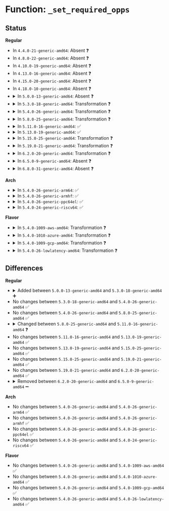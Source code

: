 # Function: <code>_set_required_opps</code>

## Status
<b>Regular</b>
<ul>
<li>
In <code>4.4.0-21-generic-amd64</code>: Absent ❓
</li>
<li>
In <code>4.8.0-22-generic-amd64</code>: Absent ❓
</li>
<li>
In <code>4.10.0-19-generic-amd64</code>: Absent ❓
</li>
<li>
In <code>4.13.0-16-generic-amd64</code>: Absent ❓
</li>
<li>
In <code>4.15.0-20-generic-amd64</code>: Absent ❓
</li>
<li>
In <code>4.18.0-10-generic-amd64</code>: Absent ❓
</li>
<li>
<details>
<summary>In <code>5.0.0-13-generic-amd64</code>: Absent ❓</summary>

```json
{
  "name": "_set_required_opps",
  "collision_type": "Unique Static",
  "inline_type": "Selective",
  "funcs": [
    {
      "addr": 18446744071587531248,
      "name": "_set_required_opps",
      "external": false,
      "loc": "drivers/opp/core.c:629",
      "file": "drivers/opp/core.c",
      "inline": "not declared, inlined",
      "caller_inline": [],
      "caller_func": [
        "drivers/opp/core.c:dev_pm_opp_set_rate",
        "drivers/opp/core.c:dev_pm_opp_set_rate"
      ]
    }
  ],
  "symbols": [
    {
      "addr": 18446744071587531248,
      "name": "_set_required_opps.isra.16",
      "section": ".text",
      "bind": "STB_LOCAL",
      "size": 320
    }
  ]
}
```
</details>
</li>
<li>
<details>
<summary>In <code>5.3.0-18-generic-amd64</code>: Transformation ❓</summary>

```c
int _set_required_opps(struct device * dev, struct opp_table * opp_table, struct dev_pm_opp * opp)
```

```json
{
  "name": "_set_required_opps",
  "collision_type": "Unique Static",
  "inline_type": "No",
  "funcs": [
    {
      "addr": 0,
      "name": "_set_required_opps",
      "external": false,
      "loc": "drivers/opp/core.c:697",
      "file": "drivers/opp/core.c",
      "inline": "seen, unknown",
      "caller_inline": [],
      "caller_func": [
        "drivers/opp/core.c:dev_pm_opp_set_rate",
        "drivers/opp/core.c:dev_pm_opp_set_rate",
        "drivers/opp/core.c:dev_pm_opp_set_rate"
      ]
    }
  ],
  "symbols": [
    {
      "addr": 18446744071587804048,
      "name": "_set_required_opps",
      "section": ".text",
      "bind": "STB_LOCAL",
      "size": 262
    },
    {
      "addr": 18446744071587812542,
      "name": "_set_required_opps.cold",
      "section": ".text",
      "bind": "STB_LOCAL",
      "size": 102
    }
  ]
}
```
</details>
</li>
<li>
<details>
<summary>In <code>5.4.0-26-generic-amd64</code>: Transformation ❓</summary>

```c
int _set_required_opps(struct device * dev, struct opp_table * opp_table, struct dev_pm_opp * opp)
```

```json
{
  "name": "_set_required_opps",
  "collision_type": "Unique Static",
  "inline_type": "No",
  "funcs": [
    {
      "addr": 0,
      "name": "_set_required_opps",
      "external": false,
      "loc": "drivers/opp/core.c:745",
      "file": "drivers/opp/core.c",
      "inline": "seen, unknown",
      "caller_inline": [],
      "caller_func": [
        "drivers/opp/core.c:dev_pm_opp_set_rate",
        "drivers/opp/core.c:dev_pm_opp_set_rate",
        "drivers/opp/core.c:dev_pm_opp_set_rate"
      ]
    }
  ],
  "symbols": [
    {
      "addr": 18446744071588009072,
      "name": "_set_required_opps",
      "section": ".text",
      "bind": "STB_LOCAL",
      "size": 262
    },
    {
      "addr": 18446744071588017950,
      "name": "_set_required_opps.cold",
      "section": ".text",
      "bind": "STB_LOCAL",
      "size": 102
    }
  ]
}
```
</details>
</li>
<li>
<details>
<summary>In <code>5.8.0-25-generic-amd64</code>: Transformation ❓</summary>

```c
int _set_required_opps(struct device * dev, struct opp_table * opp_table, struct dev_pm_opp * opp)
```

```json
{
  "name": "_set_required_opps",
  "collision_type": "Unique Static",
  "inline_type": "No",
  "funcs": [
    {
      "addr": 0,
      "name": "_set_required_opps",
      "external": false,
      "loc": "drivers/opp/core.c:785",
      "file": "drivers/opp/core.c",
      "inline": "seen, unknown",
      "caller_inline": [],
      "caller_func": [
        "drivers/opp/core.c:dev_pm_opp_set_rate",
        "drivers/opp/core.c:dev_pm_opp_set_rate",
        "drivers/opp/core.c:dev_pm_opp_set_rate"
      ]
    }
  ],
  "symbols": [
    {
      "addr": 18446744071588862736,
      "name": "_set_required_opps",
      "section": ".text",
      "bind": "STB_LOCAL",
      "size": 262
    },
    {
      "addr": 18446744071588876702,
      "name": "_set_required_opps.cold",
      "section": ".text",
      "bind": "STB_LOCAL",
      "size": 102
    }
  ]
}
```
</details>
</li>
<li>
<details>
<summary>In <code>5.11.0-16-generic-amd64</code>: ✅</summary>

```c
int _set_required_opps(struct device * dev, struct opp_table * opp_table, struct dev_pm_opp * opp, bool up)
```

```json
{
  "name": "_set_required_opps",
  "collision_type": "Unique Static",
  "inline_type": "No",
  "funcs": [
    {
      "addr": 18446744071588878032,
      "name": "_set_required_opps",
      "external": false,
      "loc": "drivers/opp/core.c:801",
      "file": "drivers/opp/core.c",
      "inline": "seen, unknown",
      "caller_inline": [],
      "caller_func": [
        "drivers/opp/core.c:dev_pm_opp_set_rate",
        "drivers/opp/core.c:dev_pm_opp_set_rate",
        "drivers/opp/core.c:dev_pm_opp_set_rate"
      ]
    }
  ],
  "symbols": [
    {
      "addr": 18446744071588878032,
      "name": "_set_required_opps",
      "section": ".text",
      "bind": "STB_LOCAL",
      "size": 257
    }
  ]
}
```
</details>
</li>
<li>
<details>
<summary>In <code>5.13.0-19-generic-amd64</code>: ✅</summary>

```c
int _set_required_opps(struct device * dev, struct opp_table * opp_table, struct dev_pm_opp * opp, bool up)
```

```json
{
  "name": "_set_required_opps",
  "collision_type": "Unique Static",
  "inline_type": "No",
  "funcs": [
    {
      "addr": 18446744071588764832,
      "name": "_set_required_opps",
      "external": false,
      "loc": "drivers/opp/core.c:885",
      "file": "drivers/opp/core.c",
      "inline": "seen, unknown",
      "caller_inline": [],
      "caller_func": [
        "drivers/opp/core.c:_set_opp",
        "drivers/opp/core.c:_set_opp",
        "drivers/opp/core.c:_set_opp"
      ]
    }
  ],
  "symbols": [
    {
      "addr": 18446744071588764832,
      "name": "_set_required_opps",
      "section": ".text",
      "bind": "STB_LOCAL",
      "size": 278
    }
  ]
}
```
</details>
</li>
<li>
<details>
<summary>In <code>5.15.0-25-generic-amd64</code>: Transformation ❓</summary>

```c
int _set_required_opps(struct device * dev, struct opp_table * opp_table, struct dev_pm_opp * opp, bool up)
```

```json
{
  "name": "_set_required_opps",
  "collision_type": "Unique Static",
  "inline_type": "No",
  "funcs": [
    {
      "addr": 0,
      "name": "_set_required_opps",
      "external": false,
      "loc": "drivers/opp/core.c:885",
      "file": "drivers/opp/core.c",
      "inline": "seen, unknown",
      "caller_inline": [],
      "caller_func": [
        "drivers/opp/core.c:_set_opp",
        "drivers/opp/core.c:_set_opp",
        "drivers/opp/core.c:_set_opp"
      ]
    }
  ],
  "symbols": [
    {
      "addr": 18446744071589456496,
      "name": "_set_required_opps",
      "section": ".text",
      "bind": "STB_LOCAL",
      "size": 312
    },
    {
      "addr": 18446744071592653033,
      "name": "_set_required_opps.cold",
      "section": ".text",
      "bind": "STB_LOCAL",
      "size": 52
    }
  ]
}
```
</details>
</li>
<li>
<details>
<summary>In <code>5.19.0-21-generic-amd64</code>: Transformation ❓</summary>

```c
int _set_required_opps(struct device * dev, struct opp_table * opp_table, struct dev_pm_opp * opp, bool up)
```

```json
{
  "name": "_set_required_opps",
  "collision_type": "Unique Static",
  "inline_type": "No",
  "funcs": [
    {
      "addr": 0,
      "name": "_set_required_opps",
      "external": false,
      "loc": "drivers/opp/core.c:1030",
      "file": "drivers/opp/core.c",
      "inline": "seen, unknown",
      "caller_inline": [],
      "caller_func": [
        "drivers/opp/core.c:_set_opp",
        "drivers/opp/core.c:_set_opp",
        "drivers/opp/core.c:_set_opp"
      ]
    }
  ],
  "symbols": [
    {
      "addr": 18446744071590933392,
      "name": "_set_required_opps",
      "section": ".text",
      "bind": "STB_LOCAL",
      "size": 381
    },
    {
      "addr": 18446744071594537617,
      "name": "_set_required_opps.cold",
      "section": ".text",
      "bind": "STB_LOCAL",
      "size": 54
    }
  ]
}
```
</details>
</li>
<li>
<details>
<summary>In <code>6.2.0-20-generic-amd64</code>: Transformation ❓</summary>

```c
int _set_required_opps(struct device * dev, struct opp_table * opp_table, struct dev_pm_opp * opp, bool up)
```

```json
{
  "name": "_set_required_opps",
  "collision_type": "Unique Static",
  "inline_type": "No",
  "funcs": [
    {
      "addr": 0,
      "name": "_set_required_opps",
      "external": false,
      "loc": "drivers/opp/core.c:957",
      "file": "drivers/opp/core.c",
      "inline": "seen, unknown",
      "caller_inline": [],
      "caller_func": [
        "drivers/opp/core.c:_set_opp",
        "drivers/opp/core.c:_set_opp",
        "drivers/opp/core.c:_set_opp"
      ]
    }
  ],
  "symbols": [
    {
      "addr": 18446744071592635392,
      "name": "_set_required_opps",
      "section": ".text",
      "bind": "STB_LOCAL",
      "size": 406
    },
    {
      "addr": 18446744071596312994,
      "name": "_set_required_opps.cold",
      "section": ".text",
      "bind": "STB_LOCAL",
      "size": 29
    }
  ]
}
```
</details>
</li>
<li>
<details>
<summary>In <code>6.5.0-9-generic-amd64</code>: Absent ❓</summary>

```json
{
  "name": "_set_required_opps",
  "collision_type": "Unique Static",
  "inline_type": "Full",
  "funcs": [
    {
      "addr": 18446744071593080673,
      "name": "_set_required_opps",
      "external": false,
      "loc": "drivers/opp/core.c:1000",
      "file": "drivers/opp/core.c",
      "inline": "not declared, inlined",
      "caller_inline": [
        "drivers/opp/core.c:_set_opp",
        "drivers/opp/core.c:_set_opp",
        "drivers/opp/core.c:_set_opp"
      ],
      "caller_func": []
    }
  ],
  "symbols": []
}
```
</details>
</li>
<li>
<details>
<summary>In <code>6.8.0-31-generic-amd64</code>: Absent ❓</summary>

```json
{
  "name": "_set_required_opps",
  "collision_type": "Unique Static",
  "inline_type": "Selective",
  "funcs": [
    {
      "addr": 18446744071593835200,
      "name": "_set_required_opps",
      "external": false,
      "loc": "drivers/opp/core.c:1065",
      "file": "drivers/opp/core.c",
      "inline": "not declared, inlined",
      "caller_inline": [],
      "caller_func": [
        "drivers/opp/core.c:_set_opp",
        "drivers/opp/core.c:_set_opp",
        "drivers/opp/core.c:_set_opp"
      ]
    }
  ],
  "symbols": [
    {
      "addr": 18446744071593835200,
      "name": "_set_required_opps.isra.0",
      "section": ".text",
      "bind": "STB_LOCAL",
      "size": 165
    }
  ]
}
```
</details>
</li>
</ul>
<b>Arch</b>
<ul>
<li>
<details>
<summary>In <code>5.4.0-26-generic-arm64</code>: ✅</summary>

```c
int _set_required_opps(struct device * dev, struct opp_table * opp_table, struct dev_pm_opp * opp)
```

```json
{
  "name": "_set_required_opps",
  "collision_type": "Unique Static",
  "inline_type": "No",
  "funcs": [
    {
      "addr": 18446603336501264136,
      "name": "_set_required_opps",
      "external": false,
      "loc": "drivers/opp/core.c:745",
      "file": "drivers/opp/core.c",
      "inline": "seen, unknown",
      "caller_inline": [],
      "caller_func": [
        "drivers/opp/core.c:dev_pm_opp_set_rate",
        "drivers/opp/core.c:dev_pm_opp_set_rate",
        "drivers/opp/core.c:dev_pm_opp_set_rate"
      ]
    }
  ],
  "symbols": [
    {
      "addr": 18446603336501264136,
      "name": "_set_required_opps",
      "section": ".text",
      "bind": "STB_LOCAL",
      "size": 384
    }
  ]
}
```
</details>
</li>
<li>
<details>
<summary>In <code>5.4.0-26-generic-armhf</code>: ✅</summary>

```c
int _set_required_opps(struct device * dev, struct opp_table * opp_table, struct dev_pm_opp * opp)
```

```json
{
  "name": "_set_required_opps",
  "collision_type": "Unique Static",
  "inline_type": "No",
  "funcs": [
    {
      "addr": 3233755000,
      "name": "_set_required_opps",
      "external": false,
      "loc": "drivers/opp/core.c:745",
      "file": "drivers/opp/core.c",
      "inline": "seen, unknown",
      "caller_inline": [],
      "caller_func": [
        "drivers/opp/core.c:dev_pm_opp_set_rate",
        "drivers/opp/core.c:dev_pm_opp_set_rate",
        "drivers/opp/core.c:dev_pm_opp_set_rate"
      ]
    }
  ],
  "symbols": [
    {
      "addr": 3233755000,
      "name": "_set_required_opps",
      "section": ".text",
      "bind": "STB_LOCAL",
      "size": 328
    }
  ]
}
```
</details>
</li>
<li>
<details>
<summary>In <code>5.4.0-26-generic-ppc64el</code>: ✅</summary>

```c
int _set_required_opps(struct device * dev, struct opp_table * opp_table, struct dev_pm_opp * opp)
```

```json
{
  "name": "_set_required_opps",
  "collision_type": "Unique Static",
  "inline_type": "No",
  "funcs": [
    {
      "addr": 13835058055294785056,
      "name": "_set_required_opps",
      "external": false,
      "loc": "drivers/opp/core.c:745",
      "file": "drivers/opp/core.c",
      "inline": "seen, unknown",
      "caller_inline": [],
      "caller_func": [
        "drivers/opp/core.c:dev_pm_opp_set_rate",
        "drivers/opp/core.c:dev_pm_opp_set_rate"
      ]
    }
  ],
  "symbols": [
    {
      "addr": 13835058055294785056,
      "name": "_set_required_opps",
      "section": ".text",
      "bind": "STB_LOCAL",
      "size": 544
    }
  ]
}
```
</details>
</li>
<li>
<details>
<summary>In <code>5.4.0-24-generic-riscv64</code>: ✅</summary>

```c
int _set_required_opps(struct device * dev, struct opp_table * opp_table, struct dev_pm_opp * opp)
```

```json
{
  "name": "_set_required_opps",
  "collision_type": "Unique Static",
  "inline_type": "No",
  "funcs": [
    {
      "addr": 18446743936277941598,
      "name": "_set_required_opps",
      "external": false,
      "loc": "drivers/opp/core.c:745",
      "file": "drivers/opp/core.c",
      "inline": "seen, unknown",
      "caller_inline": [],
      "caller_func": [
        "drivers/opp/core.c:dev_pm_opp_set_rate",
        "drivers/opp/core.c:dev_pm_opp_set_rate",
        "drivers/opp/core.c:dev_pm_opp_set_rate"
      ]
    }
  ],
  "symbols": [
    {
      "addr": 18446743936277941598,
      "name": "_set_required_opps",
      "section": ".text",
      "bind": "STB_LOCAL",
      "size": 288
    }
  ]
}
```
</details>
</li>
</ul>
<b>Flavor</b>
<ul>
<li>
<details>
<summary>In <code>5.4.0-1009-aws-amd64</code>: Transformation ❓</summary>

```c
int _set_required_opps(struct device * dev, struct opp_table * opp_table, struct dev_pm_opp * opp)
```

```json
{
  "name": "_set_required_opps",
  "collision_type": "Unique Static",
  "inline_type": "No",
  "funcs": [
    {
      "addr": 0,
      "name": "_set_required_opps",
      "external": false,
      "loc": "drivers/opp/core.c:745",
      "file": "drivers/opp/core.c",
      "inline": "seen, unknown",
      "caller_inline": [],
      "caller_func": [
        "drivers/opp/core.c:dev_pm_opp_set_rate",
        "drivers/opp/core.c:dev_pm_opp_set_rate",
        "drivers/opp/core.c:dev_pm_opp_set_rate"
      ]
    }
  ],
  "symbols": [
    {
      "addr": 18446744071587634064,
      "name": "_set_required_opps",
      "section": ".text",
      "bind": "STB_LOCAL",
      "size": 262
    },
    {
      "addr": 18446744071587642942,
      "name": "_set_required_opps.cold",
      "section": ".text",
      "bind": "STB_LOCAL",
      "size": 102
    }
  ]
}
```
</details>
</li>
<li>
<details>
<summary>In <code>5.4.0-1010-azure-amd64</code>: Transformation ❓</summary>

```c
int _set_required_opps(struct device * dev, struct opp_table * opp_table, struct dev_pm_opp * opp)
```

```json
{
  "name": "_set_required_opps",
  "collision_type": "Unique Static",
  "inline_type": "No",
  "funcs": [
    {
      "addr": 0,
      "name": "_set_required_opps",
      "external": false,
      "loc": "drivers/opp/core.c:745",
      "file": "drivers/opp/core.c",
      "inline": "seen, unknown",
      "caller_inline": [],
      "caller_func": [
        "drivers/opp/core.c:dev_pm_opp_set_rate",
        "drivers/opp/core.c:dev_pm_opp_set_rate",
        "drivers/opp/core.c:dev_pm_opp_set_rate"
      ]
    }
  ],
  "symbols": [
    {
      "addr": 18446744071587407936,
      "name": "_set_required_opps",
      "section": ".text",
      "bind": "STB_LOCAL",
      "size": 262
    },
    {
      "addr": 18446744071587416814,
      "name": "_set_required_opps.cold",
      "section": ".text",
      "bind": "STB_LOCAL",
      "size": 102
    }
  ]
}
```
</details>
</li>
<li>
<details>
<summary>In <code>5.4.0-1009-gcp-amd64</code>: Transformation ❓</summary>

```c
int _set_required_opps(struct device * dev, struct opp_table * opp_table, struct dev_pm_opp * opp)
```

```json
{
  "name": "_set_required_opps",
  "collision_type": "Unique Static",
  "inline_type": "No",
  "funcs": [
    {
      "addr": 0,
      "name": "_set_required_opps",
      "external": false,
      "loc": "drivers/opp/core.c:745",
      "file": "drivers/opp/core.c",
      "inline": "seen, unknown",
      "caller_inline": [],
      "caller_func": [
        "drivers/opp/core.c:dev_pm_opp_set_rate",
        "drivers/opp/core.c:dev_pm_opp_set_rate",
        "drivers/opp/core.c:dev_pm_opp_set_rate"
      ]
    }
  ],
  "symbols": [
    {
      "addr": 18446744071587965216,
      "name": "_set_required_opps",
      "section": ".text",
      "bind": "STB_LOCAL",
      "size": 262
    },
    {
      "addr": 18446744071587974094,
      "name": "_set_required_opps.cold",
      "section": ".text",
      "bind": "STB_LOCAL",
      "size": 102
    }
  ]
}
```
</details>
</li>
<li>
<details>
<summary>In <code>5.4.0-26-lowlatency-amd64</code>: Transformation ❓</summary>

```c
int _set_required_opps(struct device * dev, struct opp_table * opp_table, struct dev_pm_opp * opp)
```

```json
{
  "name": "_set_required_opps",
  "collision_type": "Unique Static",
  "inline_type": "No",
  "funcs": [
    {
      "addr": 0,
      "name": "_set_required_opps",
      "external": false,
      "loc": "drivers/opp/core.c:745",
      "file": "drivers/opp/core.c",
      "inline": "seen, unknown",
      "caller_inline": [],
      "caller_func": [
        "drivers/opp/core.c:dev_pm_opp_set_rate",
        "drivers/opp/core.c:dev_pm_opp_set_rate",
        "drivers/opp/core.c:dev_pm_opp_set_rate"
      ]
    }
  ],
  "symbols": [
    {
      "addr": 18446744071588080592,
      "name": "_set_required_opps",
      "section": ".text",
      "bind": "STB_LOCAL",
      "size": 262
    },
    {
      "addr": 18446744071588089470,
      "name": "_set_required_opps.cold",
      "section": ".text",
      "bind": "STB_LOCAL",
      "size": 102
    }
  ]
}
```
</details>
</li>
</ul>

## Differences
<b>Regular</b>
<ul>
<li>
<details>
<summary>Added between <code>5.0.0-13-generic-amd64</code> and <code>5.3.0-18-generic-amd64</code> ➕</summary>

```c
int _set_required_opps(struct device * dev, struct opp_table * opp_table, struct dev_pm_opp * opp)
```
</details>
</li>
<li>
No changes between <code>5.3.0-18-generic-amd64</code> and <code>5.4.0-26-generic-amd64</code> ✅
</li>
<li>
No changes between <code>5.4.0-26-generic-amd64</code> and <code>5.8.0-25-generic-amd64</code> ✅
</li>
<li>
<details>
<summary>Changed between <code>5.8.0-25-generic-amd64</code> and <code>5.11.0-16-generic-amd64</code> ❓</summary>
<ul>
<li>
<b>Param added. </b>
<code>bool up</code>
</li>
</ul>
</details>
</li>
<li>
No changes between <code>5.11.0-16-generic-amd64</code> and <code>5.13.0-19-generic-amd64</code> ✅
</li>
<li>
No changes between <code>5.13.0-19-generic-amd64</code> and <code>5.15.0-25-generic-amd64</code> ✅
</li>
<li>
No changes between <code>5.15.0-25-generic-amd64</code> and <code>5.19.0-21-generic-amd64</code> ✅
</li>
<li>
No changes between <code>5.19.0-21-generic-amd64</code> and <code>6.2.0-20-generic-amd64</code> ✅
</li>
<li>
<details>
<summary>Removed between <code>6.2.0-20-generic-amd64</code> and <code>6.5.0-9-generic-amd64</code> ➖</summary>

```c
int _set_required_opps(struct device * dev, struct opp_table * opp_table, struct dev_pm_opp * opp, bool up)
```
</details>
</li>
</ul>
<b>Arch</b>
<ul>
<li>
No changes between <code>5.4.0-26-generic-amd64</code> and <code>5.4.0-26-generic-arm64</code> ✅
</li>
<li>
No changes between <code>5.4.0-26-generic-amd64</code> and <code>5.4.0-26-generic-armhf</code> ✅
</li>
<li>
No changes between <code>5.4.0-26-generic-amd64</code> and <code>5.4.0-26-generic-ppc64el</code> ✅
</li>
<li>
No changes between <code>5.4.0-26-generic-amd64</code> and <code>5.4.0-24-generic-riscv64</code> ✅
</li>
</ul>
<b>Flavor</b>
<ul>
<li>
No changes between <code>5.4.0-26-generic-amd64</code> and <code>5.4.0-1009-aws-amd64</code> ✅
</li>
<li>
No changes between <code>5.4.0-26-generic-amd64</code> and <code>5.4.0-1010-azure-amd64</code> ✅
</li>
<li>
No changes between <code>5.4.0-26-generic-amd64</code> and <code>5.4.0-1009-gcp-amd64</code> ✅
</li>
<li>
No changes between <code>5.4.0-26-generic-amd64</code> and <code>5.4.0-26-lowlatency-amd64</code> ✅
</li>
</ul>
